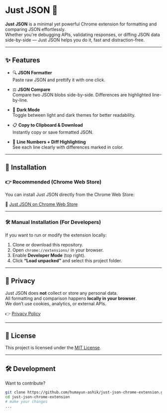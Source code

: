 # Just JSON 🧩

**Just JSON** is a minimal yet powerful Chrome extension for formatting and comparing JSON effortlessly.  
Whether you're debugging APIs, validating responses, or diffing JSON data side-by-side — Just JSON helps you do it, fast and distraction-free.

---

## ✨ Features

- 🔍 **JSON Formatter**  
  Paste raw JSON and prettify it with one click.

- ⚖️ **JSON Compare**  
  Compare two JSON blobs side-by-side. Differences are highlighted line-by-line.

- 🌙 **Dark Mode**  
  Toggle between light and dark themes for better readability.

- 📋 **Copy to Clipboard & Download**  
  Instantly copy or save formatted JSON.

- 🧠 **Line Numbers + Diff Highlighting**  
  See each line clearly with differences marked in color.

---

## 🚀 Installation

### 👉 Recommended (Chrome Web Store)

You can install Just JSON directly from the Chrome Web Store:

🔗 [Just JSON on Chrome Web Store](https://chromewebstore.google.com/detail/fhplleofnkcekaknpabgpbdhnmndnpcn)

---

### 🛠️ Manual Installation (For Developers)

If you want to run or modify the extension locally:

1. Clone or download this repository.
2. Open `chrome://extensions/` in your browser.
3. Enable **Developer Mode** (top right).
4. Click **“Load unpacked”** and select this project folder.


---

## 🔐 Privacy

Just JSON does **not** collect or store any personal data.  
All formatting and comparison happens **locally in your browser**.  
We don’t use cookies, analytics, or external APIs.

👉 [Privacy Policy](https://humayun-ashik.github.io/just-json-chrome-extension/privacy.html)

---
## 📜 License

This project is licensed under the [MIT License](LICENSE).

---

## 🛠️ Development

Want to contribute?

```bash
git clone https://github.com/humayun-ashik/just-json-chrome-extension.git
cd just-json-chrome-extension
# make your changes
...


